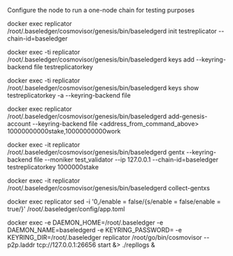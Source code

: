 Configure the node to run a one-node chain for testing purposes

docker exec replicator /root/.baseledger/cosmovisor/genesis/bin/baseledgerd init testreplicator --chain-id=baseledger

docker exec -ti replicator /root/.baseledger/cosmovisor/genesis/bin/baseledgerd keys add --keyring-backend file testreplicatorkey

docker exec -ti replicator /root/.baseledger/cosmovisor/genesis/bin/baseledgerd  keys show testreplicatorkey -a --keyring-backend file

docker exec replicator /root/.baseledger/cosmovisor/genesis/bin/baseledgerd add-genesis-account --keyring-backend file <address_from_command_above> 10000000000stake,10000000000work

docker exec -it replicator /root/.baseledger/cosmovisor/genesis/bin/baseledgerd gentx --keyring-backend file --moniker test_validator --ip 127.0.0.1 --chain-id=baseledger testreplicatorkey 1000000stake

docker exec -it replicator /root/.baseledger/cosmovisor/genesis/bin/baseledgerd collect-gentxs

docker exec replicator sed -i '0,/enable = false/{s/enable = false/enable = true/}' /root/.baseledger/config/app.toml

docker exec -e DAEMON_HOME=/root/.baseledger -e DAEMON_NAME=baseledgerd -e KEYRING_PASSWORD=<pass> -e KEYRING_DIR=/root/.baseledger replicator /root/go/bin/cosmovisor  --p2p.laddr tcp://127.0.0.1:26656 start &> ./repllogs &

